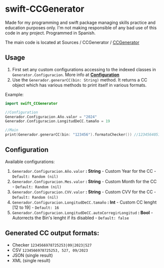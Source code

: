 # swift-CCGenerator

Made for my programming and swift package managing skills practice and education purposes only. I'm not making responsible of any bad use of this code in any project. Programmed in Spanish.

The main code is located at Sources / CCGenerator / [CCGenerator](https://github.com/AOx0/swift-CCGenerator/tree/master/Sources/CCGenerator/CCGenerator.swift) 



## Usage

1. First set any custom configurations accessing to the indexed classes in `Generator.Configuracion`. More info at **[Configuration](https://github.com/AOx0/CCGenerator#configuration)**
2. Use the `Generador.generarCC(bin: String)` method. It returns a CC object which has various methods to print itself in various formats.



Example:

```swift
import swift_CCGenerator

//Configuration
Generador.Configuracion.Año.valor = "2024"
Generador.Configuracion.LongitudDeCC.tamaño = 19

//Main
print(Generador.generarCC(bin: "123456").formatoChecker()) //1234564051139615830|06|2024|693

```



## Configuration

Available configurations:

1. `Generador.Configuracion.Año.valor` **: String** - Custom Year for the CC - `Default: Random (nil) `
2. `Generador.Configuracion.Mes.valor` **: String** - Custom Month for the CC - `Default: Random (nil) `
3. `Generador.Configuracion.CVV.valor` **: String** - Custom CVV for the CC -  `Default: Random (nil) `
4. `Generador.Configuracion.LongitudDeCC.tamaño` **: Int** - Custom CC lenght [12 to 19] -  `Default: 16 `
5. `Generador.Configuracion.LongitudDeCC.autoCorregirLongitud` **: Bool** - Autorrects the Bin's lenght if its disabled - `Default: false `



## Generated CC output formats:

- Checker `1234566978725253|09|2023|527`
- CSV `1234566978725253, 527, 09/2023 `
- JSON (single result) 
- XML (single result) 